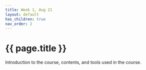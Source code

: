 ```yaml
---
title: Week 1, Aug 21
layout: default
has_children: true
nav_order: 2
---
```


# {{ page.title }}

Introduction to the course, contents, and tools used in the course.

